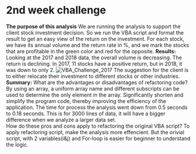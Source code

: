 # 2nd week challenge
**The purpose of this analysis**
We are running the analysis to support the client stock investment decision. So we run the VBA script and format the result to get an easy view of the return on the investment. 
For each stock, we have its annual volume and the return rate in %, and we mark the stocks that are profitable in the green color and red for the opposite.
**Results:** 
Looking at the 2017 and 2018 data, the overall volume is decreasing. 
The return is declining. In 2017, 11 stocks have a positive return, but in 2018, it was down to only 2. 
![VBA_Challenge_2017](https://myoctocat.com/assets/images/base-octocat.svg)
The suggestion for the client is to either relocate their investment to different stocks or other industries.  
**Summary:** 
What are the advantages or disadvantages of refactoring code?
By using an array, a uniform array name and different subscripts can be used to determine the only element in the array. 
Significantly shorten and simplify the program code, thereby improving the efficiency of the application. The time for process the analysis went down from 0.5 seconds to 0.18 seconds. 
This is for 3000 lines of data, it will have a bigger difference when we analyze a larger data set.  
How do these pros and cons apply to refactoring the original VBA script?
To apply refactoring script, make the analysis more effencient. But the orivial script, with 2 variables(i&j) and For-loop is easier for beginner to understand the logic.